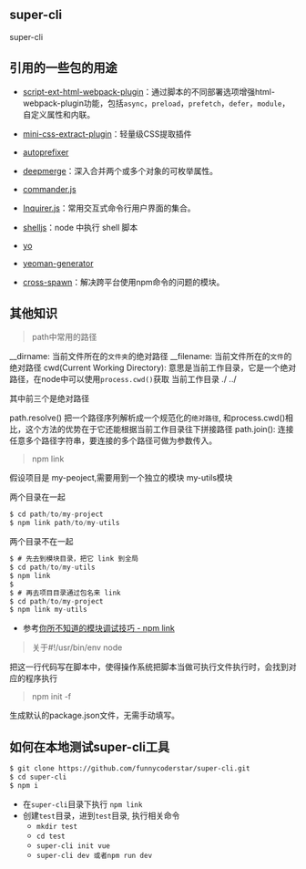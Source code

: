 ## super-cli
super-cli

## 引用的一些包的用途
- [script-ext-html-webpack-plugin](https://github.com/numical/script-ext-html-webpack-plugin)：通过脚本的不同部署选项增强html-webpack-plugin功能，包括`async`，`preload`，`prefetch`，`defer`，`module`，自定义属性和内联。
- [mini-css-extract-plugin](https://github.com/webpack-contrib/mini-css-extract-plugin)：轻量级CSS提取插件
- [autoprefixer](https://github.com/postcss/autoprefixer)
- [deepmerge](https://github.com/TehShrike/deepmerge)：深入合并两个或多个对象的可枚举属性。

- [commander.js](https://github.com/tj/commander.js/)
- [Inquirer.js](https://github.com/SBoudrias/Inquirer.js/)：常用交互式命令行用户界面的集合。
- [shelljs](https://github.com/shelljs/shelljs)：node 中执行 shell 脚本
- [yo](https://github.com/yeoman/yo)
- [yeoman-generator](https://github.com/yeoman/generator-generator)
- [cross-spawn](https://github.com/moxystudio/node-cross-spawn)：解决跨平台使用npm命令的问题的模块。
## 其他知识
>  path中常用的路径

__dirname: 当前文件所在的`文件夹`的绝对路径
__filename: 当前文件所在的`文件`的绝对路径
cwd(Current Working Directory): 意思是当前工作目录，它是一个绝对路径，在node中可以使用`process.cwd()`获取 当前工作目录
./
../

其中前三个是绝对路径

path.resolve() 把一个路径序列解析成一个规范化的`绝对路径`, 和process.cwd()相比，这个方法的优势在于它还能根据当前工作目录往下拼接路径
path.join(): 连接任意多个路径字符串，要连接的多个路径可做为参数传入。

> npm link

假设项目是 my-peoject,需要用到一个独立的模块 my-utils模块

两个目录在一起
```js 
$ cd path/to/my-project
$ npm link path/to/my-utils
```
两个目录不在一起
```js
$ # 先去到模块目录，把它 link 到全局
$ cd path/to/my-utils
$ npm link
$
$ # 再去项目目录通过包名来 link
$ cd path/to/my-project
$ npm link my-utils
```
- 参考[你所不知道的模块调试技巧 - npm link ](https://github.com/atian25/blog/issues/17)

> 关于#!/usr/bin/env node

把这一行代码写在脚本中，使得操作系统把脚本当做可执行文件执行时，会找到对应的程序执行

> npm init -f

生成默认的package.json文件，无需手动填写。

## 如何在本地测试super-cli工具
```bash
$ git clone https://github.com/funnycoderstar/super-cli.git
$ cd super-cli
$ npm i
```
- 在`super-cli`目录下执行 `npm link`
- 创建`test`目录，进到`test`目录, 执行相关命令
   - `mkdir test`
   - `cd test`
   - `super-cli init vue`
   - `super-cli dev 或者npm run dev`


